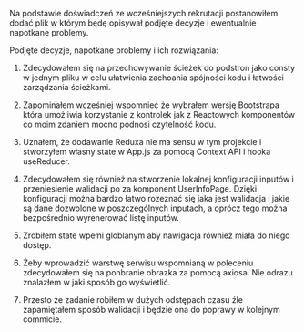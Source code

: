 Na podstawie doświadczeń ze wcześniejszych rekrutacji postanowiłem dodać plik w którym będę opisywał podjęte decyzje i ewentualnie napotkane problemy.

Podjęte decyzje, napotkane problemy i ich rozwiązania:

1. Zdecydowałem się na przechowywanie ścieżek do podstron jako consty w jednym pliku w celu ułatwienia zachoania spójności kodu i łatwości zarządzania ścieżkami.

2. Zapominałem wcześniej wspomnieć że wybrałem wersję Bootstrapa która umożliwia korzystanie z kontrolek jak z Reactowych komponentów co moim zdaniem mocno podnosi czytelność kodu.

3. Uznałem, że dodawanie Reduxa nie ma sensu w tym projekcie i stworzyłem własny state w App.js za pomocą Context API i hooka useReducer.

4. Zdecydowałem się również na stworzenie lokalnej konfiguracji inputów i przeniesienie walidacji po za komponent UserInfoPage. Dzięki konfiguracji można bardzo łatwo rozeznać się jaka jest walidacja i jakie są dane dozwolone w poszczególnych inputach, a oprócz tego można bezpośrednio wyrenerować listę inputów.

5. Zrobiłem state wpełni globlanym aby nawigacja również miała do niego dostęp.

6. Żeby wprowadzić warstwę serwisu wspomnianą w poleceniu zdecydowałem się na ponbranie obrazka za pomocą axiosa. Nie odrazu znalazłem w jaki sposób go wyświetlić.

7. Przesto że zadanie robiłem w dużych odstępach czasu źle zapamiętałem sposób walidacji i będzie ona do poprawy w kolejnym commicie.